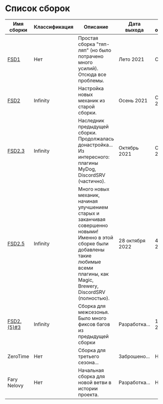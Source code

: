# Список сборок

<table data-card-size="large" data-view="cards" data-full-width="false">
    <thead>
        <tr>
            <th>Имя сборки</th>
            <th>Классификация</th>
            <th>Описание</th>
            <th>Дата выхода</th>
            <th>Дата обновления</th>
            <th>Версия игры</th>
            <th>Ядро</th>
            <th>Авторы (MC nickname)</th>
            <th data-hidden data-card-cover data-type="files"></th>
        </tr>
    </thead>
    <tbody>
        <tr>
            <td><a href="one.md">FSD1</a></td>
            <td>Нет</td>
            <td>Простая сборка "тяп-ляп" (но было потрачено много усилий). Отсюда все проблемы.</td>
            <td>Лето 2021</td>
            <td>Осень 2021</td>
            <td>1.16.5</td>
            <td>Spigot</td>
            <td>acula_1</td>
            <td><a href="../.gitbook/assets/server-box/1.png">FSD Cover S1.png</a></td>
        </tr>
        <tr>
            <td><a href="two.md#2">FSD2</a></td>
            <td>Infinity</td>
            <td>Настройка новых механик из старой сборки.</td>
            <td>Осень 2021</td>
            <td>Октябрь 2021</td>
            <td>1.16.5</td>
            <td>Spigot => Paper</td>
            <td>acula_1</td>
            <td><a href="../.gitbook/assets/server-box/2.png">FSD Cover S2.png</a></td>
        </tr>
        <tr>
            <td><a href="two.md#23">FSD2.3</a></td>
            <td>Infinity</td>
            <td>Наследник предыдущей сборки. Продолжалась донастройка... Из интересного: плагины MyDog, DiscordSRV (частично).</td>
            <td>Октябрь 2021</td>
            <td>Октябрь 2022</td>
            <td>1.16.5 => 1.18.2</td>
            <td>Paper => Spigot</td>
            <td>acula_1, dil276</td>
            <td><a href="../.gitbook/assets/server-box/2.png">FSD Cover S2.png</a></td>
        </tr>
        <tr>
            <td><a href="two.md#25">FSD2.5</a></td>
            <td>Infinity</td>
            <td>Много новых механик, начиная улучшением старых и заканчивая совершенно новыми! Именно в этой сборке были добавлены такие любимые всеми плагины, как Magic, Brewery, DiscordSRV (полностью).</td>
            <td>28 октября 2022</td>
            <td>4 августа 2023</td>
            <td>1.18.2 => 1.19.4</td>
            <td>Spigot</td>
            <td>acula_1, dil276, null_098 (dark_warden), lovienxi</td>
            <td><a href="../.gitbook/assets/server-box/2.png">FSD Cover S2.png</a></td>
        </tr>
        <tr>
            <td><a href="two.md#253">FSD2.(5)#3</a></td>
            <td>Infinity</td>
            <td>Сборка для межсезонья. Было много фиксов багов из предыдущей сборки</td>
            <td>Разработка...</td>
            <td>18 января 2024</td>
            <td>1.19.4</td>
            <td>Spigot</td>
            <td>acula_1, lovienxi</td>
            <td><a href="../.gitbook/assets/server-box/2.png">FSD Cover S2.png</a></td>
        </tr>
        <tr>
            <td>ZeroTime</td>
            <td>Нет</td>
            <td>Сборка для третьего сезона...</td>
            <td>Заброшено...</td>
            <td>Нет</td>
            <td>1.19.4</td>
            <td>Paper</td>
            <td>acula_1</td>
            <td><a href="../.gitbook/assets/server-box/3.png">FSD Cover S3.png</a></td>
        </tr>
        <tr>
            <td>Fary Nelovy</td>
            <td>Нет</td>
            <td>Начальная сборка для новой ветви в истории проекта.</td>
            <td>Разработка...</td>
            <td>Нет</td>
            <td>1.21.1</td>
            <td>Paper</td>
            <td>acula_1</td>
            <td><a href="../.gitbook/assets/server-box/nelovy.png">nelovy.png</a></td>
        </tr>
    </tbody>
</table>
